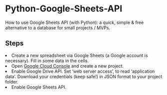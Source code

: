 # Python-Google-Sheets-API
How to use Google Sheets API (with Python): a quick, simple & free alternative to a database for small projects / MVPs.<br>

<h2>Steps</h2>
<li>Create a new spreadsheet via Google Sheets (a Google account is necessary). Fill in some data in the cells.</li>

<li>Open <a href="http://console.cloud.google.com/">Google Cloud Console</a> and create a new project.</li>

<li>Enable Google Drive API.  Set ‘web server access’, to read ‘application data’. Download your credentials (keep safe!) in JSON format to your project folder.</li>

<li>Enable Google Sheets API.</li>
